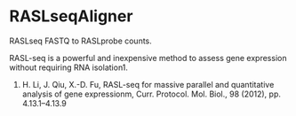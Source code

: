 RASLseqAligner
==============

RASLseq FASTQ to RASLprobe counts.


RASL-seq is a powerful and inexpensive method to assess gene expression without requiring RNA isolation1.













1. H. Li, J. Qiu, X.-D. Fu, RASL-seq for massive parallel and quantitative analysis of gene expressionm, 
Curr. Protocol. Mol. Biol., 98 (2012), pp. 4.13.1–4.13.9
